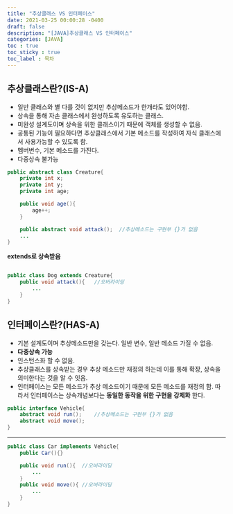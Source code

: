 ```yaml
---
title: "추상클래스 VS 인터페이스"
date: 2021-03-25 00:00:28 -0400
draft: false
description: "[JAVA]추상클래스 VS 인터페이스"
categories: [JAVA]
toc : true
toc_sticky : true
toc_label : 목차
---
```


## 추상클래스란?(IS-A)
- 일반 클래스와 별 다를 것이 없지만 추상메소드가 한개라도 있어야함.
- 상속을 통해 자손 클래스에서 완성하도록 유도하는 클래스.
- 미완성 설계도이며 상속을 위한 클래스이기 때문에 객체를 생성할 수 없음.
- 공통된 기능이 필요하다면 추상클래스에서 기본 메소드를 작성하여 자식 클래스에서 사용가능할 수 있도록 함.
- 멤버변수, 기본 메소드를 가진다.
- 다중상속 불가능

``` java
public abstract class Creature{
	private int x;
	private int y;
	private int age;

	public void age(){
		age++;
	}

	public abstract void attack();  //추상메소드는 구현부 {}가 없음
	...
}		

```
**extends로 상속받음**
``` java

public class Dog extends Creature{
	public void attack(){	//오버라이딩
		...
	}
}		

```
## 인터페이스란?(HAS-A)
- 기본 설계도이며 추상메소드만을 갖는다. 일반 변수, 일반 메소드 가질 수 없음.
- **다중상속 가능**
- 인스턴스화 할 수 없음.
- 추상클래스를 상속받는 경우 추상 메소드만 재정의 하는데 이를 통해 확장, 상속을 의미한다는 것을 알 수 잇음. 
- 인터페이스는 모든 메소드가 추상 메소드이기 때문에 모든 메소드를 재정의 함. 따라서 인터페이스는 상속개념보다는 **동일한 동작을 위한 구현을 강제화** 한다. 

```java
public interface Vehicle{
	abstract void run();	//추상메소드는 구현부 {}가 없음
	abstract void move();
}

```
****
```java
public class Car implements Vehicle{
	public Car(){}

	public void run(){	//오버라이딩
		...
	}
	public void move(){	//오버라이딩
		...	
	}
}

```


